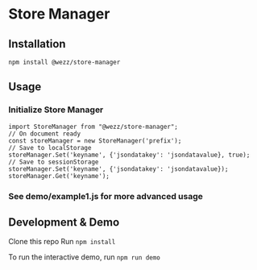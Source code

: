 # Store Manager


## Installation
```
npm install @wezz/store-manager
```

## Usage
### Initialize  Store Manager
```
import StoreManager from "@wezz/store-manager";
// On document ready
const storeManager = new StoreManager('prefix');
// Save to localStorage
storeManager.Set('keyname', {'jsondatakey': 'jsondatavalue}, true);
// Save to sessionStorage
storeManager.Set('keyname', {'jsondatakey': 'jsondatavalue});
storeManager.Get('keyname');
```

### See demo/example1.js for more advanced usage

## Development & Demo
Clone this repo
Run
``` npm install ```

To run the interactive demo, run 
``` npm run demo ```
